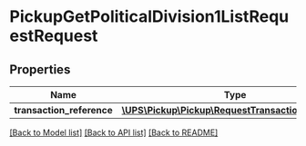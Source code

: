 # PickupGetPoliticalDivision1ListRequestRequest

## Properties
Name | Type | Description | Notes
------------ | ------------- | ------------- | -------------
**transaction_reference** | [**\UPS\Pickup\Pickup\RequestTransactionReference**](RequestTransactionReference.md) |  | [optional] 

[[Back to Model list]](../../README.md#documentation-for-models) [[Back to API list]](../../README.md#documentation-for-api-endpoints) [[Back to README]](../../README.md)

